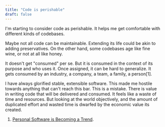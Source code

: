 ```yaml
---
title: "Code is perishable"
draft: false
---
```


I'm starting to consider code as perishable. It helps me get comfortable with different kinds of codebases.

Maybe not all code can be maintainable. Extending its life could be akin to adding preservatives. On the other hand, some codebases age like fine wine, or not at all like honey.

It doesn't get "consumed" per se. But it is consumed in the context of its purpose and who uses it. Once assigned, it can be hard to generalize. It gets consumed by an industry, a company, a team, a family, a person[1].

I have always glorified stable, extensible software. This made me hostile towards anything that can't reach this bar. This is a mistake. There is value in writing code that will be delivered and consumed. It feels like a waste of time and resources. But looking at the world objectively, and the amount of duplicated effort and wasted time is dwarfed by the economic value its created. 

1. [Personal Software is Becoming a Trend](https://xuanwo.io/links/2025/02/personal-software-is-becoming-a-trend/).


